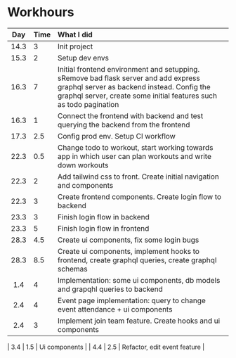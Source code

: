 # Workhours

| Day  | Time | What I did                                                                                                                                                                                              |
| :--: | :--- | :------------------------------------------------------------------------------------------------------------------------------------------------------------------------------------------------------ |
| 14.3 | 3    | Init project                                                                                                                                                                                            |
| 15.3 | 2    | Setup dev envs                                                                                                                                                                                          |
| 16.3 | 7    | Initial frontend environment and setupping. sRemove bad flask server and add express graphql server as backend instead. Config the graphql server, create some initial features such as todo pagination |
| 16.3 | 1    | Connect the frontend with backend and test querying the backend from the frontend                                                                                                                       |
| 17.3 | 2.5  | Config prod env. Setup CI workflow                                                                                                                                                                      |
| 22.3 | 0.5  | Change todo to workout, start working towards app in which user can plan workouts and write down workouts                                                                                               |
| 22.3 | 2    | Add tailwind css to front. Create initial navigation and components                                                                                                                                     |
| 22.3 | 3    | Create frontend components. Create login flow to backend                                                                                                                                                |
| 23.3 | 3    | Finish login flow in backend                                                                                                                                                                            |
| 23.3 | 5    | Finish login flow in frontend                                                                                                                                                                           |
| 28.3 | 4.5  | Create ui components, fix some login bugs                                                                                                                                                               |
| 28.3 | 8.5  | Create ui components, implement hooks to frontend, create graphql queries, create graphql schemas                                                                                                       |
| 1.4  | 4    | Implementation: some ui components, db models and grapqhl queries to backend                                                                                                                            |
| 2.4  | 4    | Event page implementation: query to change event attendance + ui components                                                                                                                             |
| 2.4  | 3    | Implement join team feature. Create hooks and ui components                                                                                                                                             |

| 3.4 | 1.5 | Ui components |
| 4.4 | 2.5 | Refactor, edit event feature |
